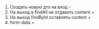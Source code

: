 1. Создать новую дто на вход -
2. На выход в findAll не отдавать content +
3. На выход findById оставлять content +
4. form-data +